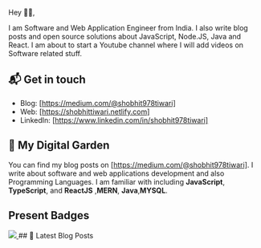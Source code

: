 

Hey 👋🏻,

I am Software and Web Application Engineer from India. I also write blog posts and open source
solutions about JavaScript, Node.JS, Java and React. I am about to start a Youtube channel where I will add videos on Software related stuff.


## 📬 Get in touch


- Blog: [https://medium.com/@shobhit978tiwari]
- Web: [https://shobhittiwari.netlify.com]
- LinkedIn: [https://www.linkedin.com/in/shobhit978tiwari]



## 🌳 My Digital Garden

You can find my blog posts on  [https://medium.com/@shobhit978tiwari]. I write about software and web applications development and also Programming Languages. 
I am familiar with including **JavaScript**, **TypeScript**, and **ReactJS** ,**MERN**, **Java**,**MYSQL**.

## Present Badges

<a href=https://github.com/TesseractCoding/NeoAlgo>
   <img src=https://img.shields.io/badge/NeoAlgo-Contributor-brightgreen>
</a>
## 📕 Latest Blog Posts


